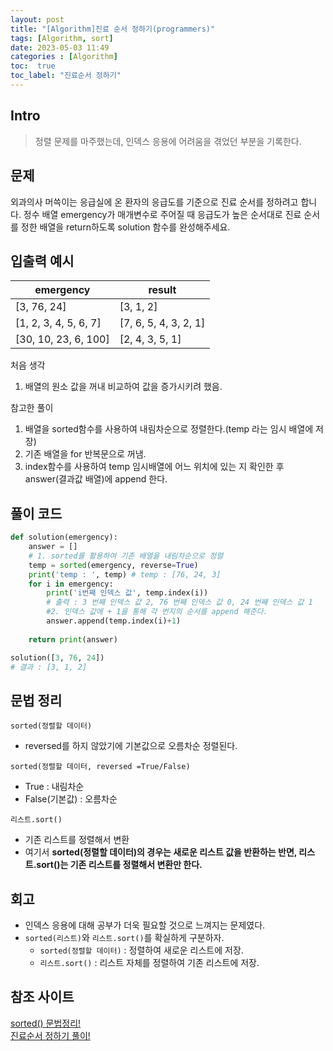 ```yaml
---
layout: post
title: "[Algorithm]진료 순서 정하기(programmers)"
tags: [Algorithm, sort]
date: 2023-05-03 11:49
categories : [Algorithm]
toc:  true
toc_label: "진료순서 정하기"
---
```


## Intro
> 정렬 문제를 마주했는데, 인덱스 응용에 어려움을 겪었던 부분을 기록한다.

## 문제
외과의사 머쓱이는 응급실에 온 환자의 응급도를 기준으로 진료 순서를 정하려고 합니다. 정수 배열 emergency가 매개변수로 주어질 때 응급도가 높은 순서대로 진료 순서를 정한 배열을 return하도록 solution 함수를 완성해주세요.

## 입출력 예시

|emergency|result|
|---|---|
|[3, 76, 24]|[3, 1, 2]|
|[1, 2, 3, 4, 5, 6, 7]|[7, 6, 5, 4, 3, 2, 1]|
|[30, 10, 23, 6, 100]|[2, 4, 3, 5, 1]|

처음 생각
1. 배열의 원소 값을 꺼내 비교하여 값을 증가시키려 했음.

참고한 풀이
1. 배열을 sorted함수를 사용하여 내림차순으로 정렬한다.(temp 라는 임시 배열에 저장)
2. 기존 배열을 for 반복문으로 꺼냄.
3. index함수를 사용하여 temp 임시배열에 어느 위치에 있는 지 확인한 후 answer(결과값 배열)에 append 한다.


## 풀이 코드
```python
def solution(emergency):
    answer = []
    # 1. sorted를 활용하여 기존 배열을 내림차순으로 정렬
    temp = sorted(emergency, reverse=True)
    print('temp : ', temp) # temp : [76, 24, 3]
    for i in emergency:
        print('i번째 인덱스 값', temp.index(i))
        # 출력 : 3 번째 인덱스 값 2, 76 번째 인덱스 값 0, 24 번째 인덱스 값 1
        #2. 인덱스 값에 + 1을 통해 각 번지의 순서를 append 해준다.
        answer.append(temp.index(i)+1)
           
    return print(answer)

solution([3, 76, 24])
# 결과 : [3, 1, 2]
```

## 문법 정리
`sorted(정렬할 데이터)`
- reversed를 하지 않았기에 기본값으로 오름차순 정렬된다.

`sorted(정렬할 데이터, reversed =True/False)`
- True : 내림차순
- False(기본값) : 오름차순

`리스트.sort()`
- 기존 리스트를 정렬해서 변환
- 여기서 **sorted(정렬할 데이터)의 경우는 새로운 리스트 값을 반환하는 반면, 리스트.sort()는 기존 리스트를 정렬해서 변환만 한다.** 

## 회고
- 인덱스 응용에 대해 공부가 더욱 필요할 것으로 느껴지는 문제였다.
- `sorted(리스트)`와 `리스트.sort()`를 확실하게 구분하자.
    - `sorted(정렬할 데이터)` : 정렬하여 새로운 리스트에 저장.
    - `리스트.sort()` : 리스트 자체를 정렬하여 기존 리스트에 저장.


## 참조 사이트
[sorted() 문법정리!](https://blockdmask.tistory.com/466)<br>
[진료순서 정하기 풀이!](https://velog.io/@zinu/%ED%94%84%EB%A1%9C%EA%B7%B8%EB%9E%98%EB%A8%B8%EC%8A%A4-%EC%A7%84%EB%A3%8C%EC%88%9C%EC%84%9C-%EC%A0%95%ED%95%98%EA%B8%B0sorted%ED%8C%8C%EC%9D%B4%EC%8D%AC)